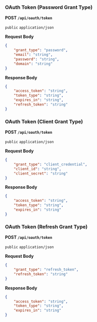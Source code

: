 ### OAuth Token (Password Grant Type)

**POST `/api/oauth/token`**

`public`  `application/json`

**Request Body**

```json
{
    "grant_type": "password",
    "email": "string",
    "password": "string",
    "domain": "string"
}
```

**Response Body**

```json
{
    "access_token": "string",
    "token_type": "string",
    "expires_in": "string",
    "refresh_token": "string"
}
```

### OAuth Token (Client Grant Type)

**POST `/api/oauth/token`**

`public`  `application/json`

**Request Body**

```json
{
    "grant_type": "client_credential",
    "client_id": "string",
    "client_secret": "string"
}
```

**Response Body**

```json
{
    "access_token": "string",
    "token_type": "string",
    "expires_in": "string"
}
```

### OAuth Token (Refresh Grant Type)

**POST `/api/oauth/token`**

`public`  `application/json`

**Request Body**

```json
{
    "grant_type": "refresh_token",
    "refresh_token": "string"
}
```

**Response Body**

```json
{
    "access_token": "string",
    "token_type": "string",
    "expires_in": "string"
}
```
